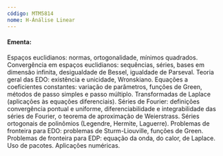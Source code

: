 ```yaml
---
código: MTM5814
nome: H-Ánálise Linear
---
```


#### Ementa:

Espaços euclidianos: normas, ortogonalidade, mínimos quadrados. Convergência em espaços euclidianos: sequências, séries, bases em dimensão infinita, desigualdade de Bessel, igualdade de Parseval. Teoria geral das EDO: existência e unicidade, Wronskiano. Equações a coeficientes constantes: variação de parâmetros, funções de Green, métodos de passo simples e passo múltiplo. Transformadas de Laplace (aplicações às equações diferenciais). Séries de Fourier: definições convergência pontual e uniforme, diferenciabilidade e integrabilidade das séries de Fourier, o teorema de aproximação de Weierstrass. Séries ortogonais de polinômios (Legendre, Hermite, Laguerre). Problemas de fronteira para EDO: problemas de Sturm-Liouville, funções de Green. Problemas de fronteira para EDP: equação da onda, do calor, de Laplace. Uso de pacotes. Aplicações numéricas.
